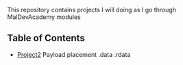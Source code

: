 This repository contains projects I will doing as I go through MalDevAcademy modules
## Table of Contents
- [Project2](./Project2) Payload placement .data .rdata

